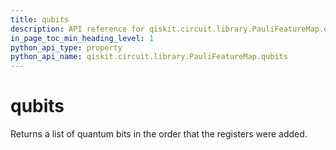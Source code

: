 ```yaml
---
title: qubits
description: API reference for qiskit.circuit.library.PauliFeatureMap.qubits
in_page_toc_min_heading_level: 1
python_api_type: property
python_api_name: qiskit.circuit.library.PauliFeatureMap.qubits
---
```


# qubits

Returns a list of quantum bits in the order that the registers were added.

